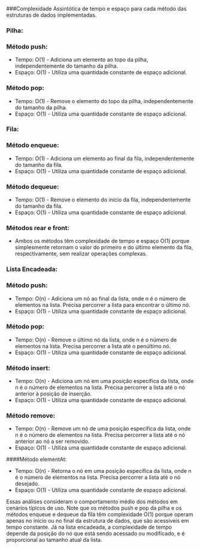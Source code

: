 ###Complexidade Assintótica de tempo e espaço para cada método das estruturas de dados implementadas.

### Pilha:

### Método push:
- Tempo: O(1) - Adiciona um elemento ao topo da pilha, independentemente do tamanho da pilha.
- Espaço: O(1) - Utiliza uma quantidade constante de espaço adicional.

### Método pop:
- Tempo: O(1) - Remove o elemento do topo da pilha, independentemente do tamanho da pilha.
- Espaço: O(1) - Utiliza uma quantidade constante de espaço adicional.

### Fila:

### Método enqueue:
- Tempo: O(1) - Adiciona um elemento ao final da fila, independentemente do tamanho da fila.
- Espaço: O(1) - Utiliza uma quantidade constante de espaço adicional.

### Método dequeue:
- Tempo: O(1) - Remove o elemento do início da fila, independentemente do tamanho da fila.
- Espaço: O(1) - Utiliza uma quantidade constante de espaço adicional.

### Métodos rear e front:
- Ambos os métodos têm complexidade de tempo e espaço O(1) porque simplesmente retornam o valor do primeiro e do último elemento da fila, respectivamente, sem realizar operações complexas.

### Lista Encadeada:

### Método push:
- Tempo: O(n) - Adiciona um nó ao final da lista, onde n é o número de elementos na lista. Precisa percorrer a lista para encontrar o último nó.
- Espaço: O(1) - Utiliza uma quantidade constante de espaço adicional.

### Método pop:
- Tempo: O(n) - Remove o último nó da lista, onde n é o número de elementos na lista. Precisa percorrer a lista até o penúltimo nó.
- Espaço: O(1) - Utiliza uma quantidade constante de espaço adicional.

### Método insert:
- Tempo: O(n) - Adiciona um nó em uma posição específica da lista, onde n é o número de elementos na lista. Precisa percorrer a lista até o nó anterior à posição de inserção.
- Espaço: O(1) - Utiliza uma quantidade constante de espaço adicional.

### Método remove:
- Tempo: O(n) - Remove um nó de uma posição específica da lista, onde n é o número de elementos na lista. Precisa percorrer a lista até o nó anterior ao nó a ser removido.
- Espaço: O(1) - Utiliza uma quantidade constante de espaço adicional.

####Método elementAt:
- Tempo: O(n) - Retorna o nó em uma posição específica da lista, onde n é o número de elementos na lista. Precisa percorrer a lista até o nó desejado.
- Espaço: O(1) - Utiliza uma quantidade constante de espaço adicional.

Essas análises consideram o comportamento médio dos métodos em cenários típicos de uso. 
Note que os métodos push e pop da pilha e os métodos enqueue e dequeue da fila têm complexidade O(1) porque operam apenas no início ou no final da estrutura de dados, que são acessíveis em tempo constante. 
Já na lista encadeada, a complexidade de tempo depende da posição do nó que está sendo acessado ou modificado, e é proporcional ao tamanho atual da lista.
